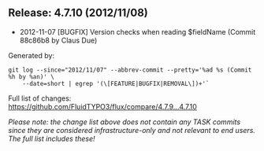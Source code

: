 ## Release: 4.7.10 (2012/11/08)

* 2012-11-07 [BUGFIX] Version checks when reading $fieldName (Commit 88c86b8 by Claus Due)

Generated by:

```
git log --since="2012/11/07" --abbrev-commit --pretty='%ad %s (Commit %h by %an)' \
    --date=short | egrep '(\[FEATURE|BUGFIX|REMOVAL\])+'`
```

Full list of changes: https://github.com/FluidTYPO3/flux/compare/4.7.9...4.7.10

*Please note: the change list above does not contain any TASK commits since they are considered 
infrastructure-only and not relevant to end users. The full list includes these!*

